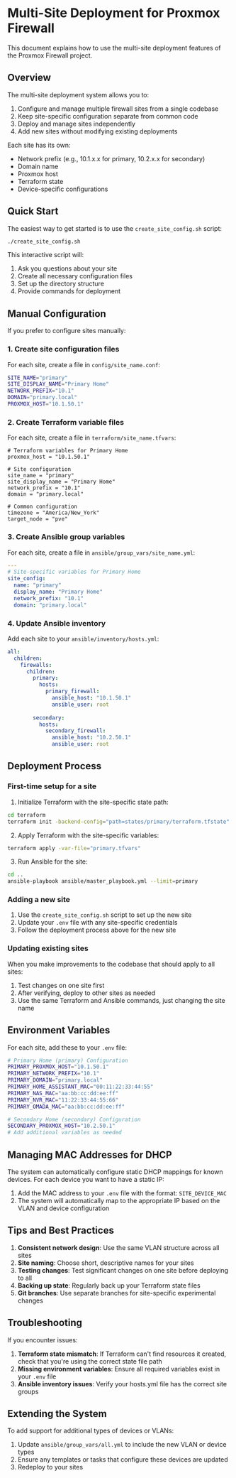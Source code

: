 # Multi-Site Deployment for Proxmox Firewall

This document explains how to use the multi-site deployment features of the Proxmox Firewall project.

## Overview

The multi-site deployment system allows you to:

1. Configure and manage multiple firewall sites from a single codebase
2. Keep site-specific configuration separate from common code
3. Deploy and manage sites independently
4. Add new sites without modifying existing deployments

Each site has its own:
- Network prefix (e.g., 10.1.x.x for primary, 10.2.x.x for secondary)
- Domain name
- Proxmox host
- Terraform state
- Device-specific configurations

## Quick Start

The easiest way to get started is to use the `create_site_config.sh` script:

```bash
./create_site_config.sh
```

This interactive script will:
1. Ask you questions about your site
2. Create all necessary configuration files
3. Set up the directory structure
4. Provide commands for deployment

## Manual Configuration

If you prefer to configure sites manually:

### 1. Create site configuration files

For each site, create a file in `config/site_name.conf`:

```bash
SITE_NAME="primary"
SITE_DISPLAY_NAME="Primary Home"
NETWORK_PREFIX="10.1"
DOMAIN="primary.local"
PROXMOX_HOST="10.1.50.1"
```

### 2. Create Terraform variable files

For each site, create a file in `terraform/site_name.tfvars`:

```hcl
# Terraform variables for Primary Home
proxmox_host = "10.1.50.1"

# Site configuration
site_name = "primary"
site_display_name = "Primary Home"
network_prefix = "10.1"
domain = "primary.local"

# Common configuration
timezone = "America/New_York"
target_node = "pve"
```

### 3. Create Ansible group variables

For each site, create a file in `ansible/group_vars/site_name.yml`:

```yaml
---
# Site-specific variables for Primary Home
site_config:
  name: "primary"
  display_name: "Primary Home"
  network_prefix: "10.1"
  domain: "primary.local"
```

### 4. Update Ansible inventory

Add each site to your `ansible/inventory/hosts.yml`:

```yaml
all:
  children:
    firewalls:
      children:
        primary:
          hosts:
            primary_firewall:
              ansible_host: "10.1.50.1"
              ansible_user: root
        
        secondary:
          hosts:
            secondary_firewall:
              ansible_host: "10.2.50.1"
              ansible_user: root
```

## Deployment Process

### First-time setup for a site

1. Initialize Terraform with the site-specific state path:

```bash
cd terraform
terraform init -backend-config="path=states/primary/terraform.tfstate"
```

2. Apply Terraform with the site-specific variables:

```bash
terraform apply -var-file="primary.tfvars"
```

3. Run Ansible for the site:

```bash
cd ..
ansible-playbook ansible/master_playbook.yml --limit=primary
```

### Adding a new site

1. Use the `create_site_config.sh` script to set up the new site
2. Update your `.env` file with any site-specific credentials
3. Follow the deployment process above for the new site

### Updating existing sites

When you make improvements to the codebase that should apply to all sites:

1. Test changes on one site first
2. After verifying, deploy to other sites as needed
3. Use the same Terraform and Ansible commands, just changing the site name

## Environment Variables

For each site, add these to your `.env` file:

```bash
# Primary Home (primary) Configuration
PRIMARY_PROXMOX_HOST="10.1.50.1"
PRIMARY_NETWORK_PREFIX="10.1"
PRIMARY_DOMAIN="primary.local"
PRIMARY_HOME_ASSISTANT_MAC="00:11:22:33:44:55"
PRIMARY_NAS_MAC="aa:bb:cc:dd:ee:ff"
PRIMARY_NVR_MAC="11:22:33:44:55:66"
PRIMARY_OMADA_MAC="aa:bb:cc:dd:ee:ff"

# Secondary Home (secondary) Configuration
SECONDARY_PROXMOX_HOST="10.2.50.1"
# Add additional variables as needed
```

## Managing MAC Addresses for DHCP

The system can automatically configure static DHCP mappings for known devices. For each device you want to have a static IP:

1. Add the MAC address to your `.env` file with the format: `SITE_DEVICE_MAC`
2. The system will automatically map to the appropriate IP based on the VLAN and device configuration

## Tips and Best Practices

1. **Consistent network design**: Use the same VLAN structure across all sites
2. **Site naming**: Choose short, descriptive names for your sites
3. **Testing changes**: Test significant changes on one site before deploying to all
4. **Backing up state**: Regularly back up your Terraform state files
5. **Git branches**: Use separate branches for site-specific experimental changes

## Troubleshooting

If you encounter issues:

1. **Terraform state mismatch**: If Terraform can't find resources it created, check that you're using the correct state file path
2. **Missing environment variables**: Ensure all required variables exist in your `.env` file
3. **Ansible inventory issues**: Verify your hosts.yml file has the correct site groups

## Extending the System

To add support for additional types of devices or VLANs:

1. Update `ansible/group_vars/all.yml` to include the new VLAN or device types
2. Ensure any templates or tasks that configure these devices are updated
3. Redeploy to your sites 
